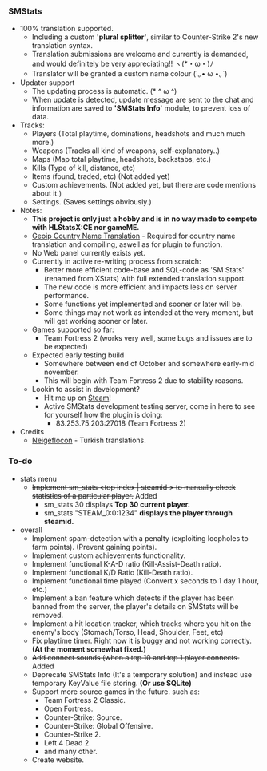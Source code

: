 ### SMStats
   - 100% translation supported.
      - Including a custom **'plural splitter'**, similar to Counter-Strike 2's new translation syntax.
      - Translation submissions are welcome and currently is demanded, and would definitely be very appreciating!! ヽ(*・ω・)ﾉ
      - Translator will be granted a custom name colour (´｡• ω •｡`)
   - Updater support
      - The updating process is automatic. (* ^ ω ^)
      - When update is detected, update message are sent to the chat and information are saved to **'SMStats Info'** module, to prevent loss of data.
   - Tracks:
      - Players (Total playtime, dominations, headshots and much much more.)
      - Weapons (Tracks all kind of weapons, self-explanatory..)
      - Maps (Map total playtime, headshots, backstabs, etc.)
      - Kills (Type of kill, distance, etc)
      - Items (found, traded, etc) (Not added yet)
      - Custom achievements. (Not added yet, but there are code mentions about it.)
      - Settings. (Saves settings obviously.)
   - Notes:
      - **This project is only just a hobby and is in no way made to compete with HLStatsX:CE nor gameME.**
      - [Geoip Country Name Translation](https://github.com/Teamkiller324/SM-Geoip-CountryName) - Required for country name translation and compiling, aswell as for plugin to function.
      - No Web panel currently exists yet.
      - Currently in active re-writing process from scratch:
          - Better more efficient code-base and SQL-code as 'SM Stats' (renamed from XStats) with full extended translation support.
          - The new code is more efficient and impacts less on server performance.
          - Some functions yet implemented and sooner or later will be.
          - Some things may not work as intended at the very moment, but will get working sooner or later.
      - Games supported so far:
          - Team Fortress 2 (works very well, some bugs and issues are to be expected)
      - Expected early testing build
          - Somewhere between end of October and somewhere early-mid november.
          - This will begin with Team Fortress 2 due to stability reasons.
      - Lookin to assist in development?
          - Hit me up on [Steam](https://steamcommunity.com/id/Teamkiller324)!
          - Active SMStats development testing server, come in here to see for yourself how the plugin is doing:
            - 83.253.75.203:27018 (Team Fortress 2)
   - Credits
      - [Neigeflocon](https://steamcommunity.com/profiles/76561197962831152) - Turkish translations.

### To-do
   - stats menu
        - ~~Implement sm_stats <top index | steamid > to manually check statistics of a particular player.~~ Added
             -  sm_stats 30 displays **Top 30 current player.**
             -  sm_stats "STEAM_0:0:1234" **displays the player through steamid.**
   - overall
        - Implement spam-detection with a penalty (exploiting loopholes to farm points). (Prevent gaining points).
        - Implement custom achievements functionality.
        - Implement functional K-A-D ratio (Kill-Assist-Death ratio).
        - Implement functional K/D Ratio (Kill-Death ratio).
        - Implement functional time played (Convert x seconds to 1 day 1 hour, etc.)
        - Implement a ban feature which detects if the player has been banned from the server, the player's details on SMStats will be removed.
        - Implement a hit location tracker, which tracks where you hit on the enemy's body (Stomach/Torso, Head, Shoulder, Feet, etc)
        - Fix playtime timer. Right now it is buggy and not working correctly. **(At the moment somewhat fixed.)**
        - ~~Add connect sounds (when a top 10 and top 1 player connects.~~ Added
        - Deprecate SMStats Info (It's a temporary solution) and instead use temporary KeyValue file storing. **(Or use SQLite)**
        - Support more source games in the future. such as:
          - Team Fortress 2 Classic.
          - Open Fortress.
          - Counter-Strike: Source.
          - Counter-Strike: Global Offensive.
          - Counter-Strike 2.
          - Left 4 Dead 2.
          - and many other.
        - Create website.
